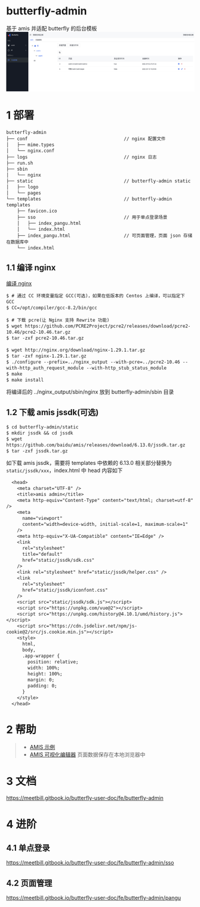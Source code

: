 # butterfly-admin
基于 amis 并适配 butterfly 的后台模板
![pangu-list](https://github.com/meetbill/meetbill_static/blob/master/butterfly_admin/pangu-list.png?raw=true)

# 1 部署
```
butterfly-admin
├── conf                                    // nginx 配置文件
│   ├── mime.types
│   └── nginx.conf
├── logs                                    // nginx 日志
├── run.sh
├── sbin
│   └── nginx
├── static                                  // butterfly-admin static
│   ├── logo
│   └── pages
└── templates                               // butterfly-admin templates
    ├── favicon.ico
    ├── sso                                 // 用于单点登录场景
    │   ├── index_pangu.html
    │   └── index.html
    ├── index_pangu.html                    // 可页面管理，页面 json 存储在数据库中
    └── index.html
```

## 1.1 编译 nginx
[编译 nginx](https://github.com/meetbill/op_practice_book/blob/master/doc/web/nginx.md)
```
$ # 通过 CC 环境变量指定 GCC(可选)，如果在低版本的 Centos 上编译，可以指定下 GCC
$ CC=/opt/compiler/gcc-8.2/bin/gcc

$ # 下载 pcre(让 Nginx 支持 Rewrite 功能)
$ wget https://github.com/PCRE2Project/pcre2/releases/download/pcre2-10.46/pcre2-10.46.tar.gz
$ tar -zxf pcre2-10.46.tar.gz

$ wget http://nginx.org/download/nginx-1.29.1.tar.gz
$ tar -zxf nginx-1.29.1.tar.gz
$ ./configure --prefix=../nginx_output --with-pcre=../pcre2-10.46 --with-http_auth_request_module --with-http_stub_status_module
$ make
$ make install
```
将编译后的 ../nginx_output/sbin/nginx 放到 butterfly-admin/sbin 目录

## 1.2 下载 amis jssdk(可选)
```
$ cd butterfly-admin/static
$ mkdir jssdk && cd jssdk
$ wget https://github.com/baidu/amis/releases/download/6.13.0/jssdk.tar.gz
$ tar -zxf jssdk.tar.gz
```
如下载 amis jssdk，需要将 templates 中依赖的 6.13.0 相关部分替换为 `static/jssdk/xxx`，index.html 中 head 内容如下
```
  <head>
    <meta charset="UTF-8" />
    <title>amis admin</title>
    <meta http-equiv="Content-Type" content="text/html; charset=utf-8" />
    <meta
      name="viewport"
      content="width=device-width, initial-scale=1, maximum-scale=1"
    />
    <meta http-equiv="X-UA-Compatible" content="IE=Edge" />
    <link
      rel="stylesheet"
      title="default"
      href="static/jssdk/sdk.css"
    />
    <link rel="stylesheet" href="static/jssdk/helper.css" />
    <link
      rel="stylesheet"
      href="static/jssdk/iconfont.css"
    />
    <script src="static/jssdk/sdk.js"></script>
    <script src="https://unpkg.com/vue@2"></script>
    <script src="https://unpkg.com/history@4.10.1/umd/history.js"></script>
    <script src="https://cdn.jsdelivr.net/npm/js-cookie@2/src/js.cookie.min.js"></script>
    <style>
      html,
      body,
      .app-wrapper {
        position: relative;
        width: 100%;
        height: 100%;
        margin: 0;
        padding: 0;
      }
    </style>
  </head>
```

# 2 帮助
> * [AMIS 示例](https://aisuda.bce.baidu.com/amis/examples/index)
> * [AMIS 可视化编辑器](https://aisuda.github.io/amis-editor-demo/#/hello-world) 页面数据保存在本地浏览器中

# 3 文档
https://meetbill.gitbook.io/butterfly-user-doc/fe/butterfly-admin

# 4 进阶
## 4.1 单点登录
https://meetbill.gitbook.io/butterfly-user-doc/fe/butterfly-admin/sso

## 4.2 页面管理
https://meetbill.gitbook.io/butterfly-user-doc/fe/butterfly-admin/pangu

